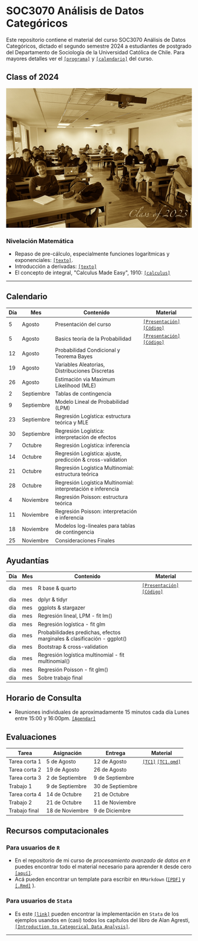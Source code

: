 # SOC3070 Análisis de Datos Categóricos

Este repositorio contiene el material del curso SOC3070 Análisis de Datos Categóricos, dictado el segundo semestre 2024 a estudiantes de postgrado del Departamento de Sociología de la Universidad Católica de Chile. Para mayores detalles ver el [`[programa]`](files/syllabus_soc3070.pdf) y [`[calendario]`](#Calendario) del curso.


## Class of 2024

![class](files/class.jpeg)


### Nivelación Matemática

- Repaso de pre-cálculo, especialmente funciones logarítmicas y exponenciales: [`[texto]`](files/pre_calculo.pdf).
- Introducción a derivadas: [`[texto]`](https://www.mathsisfun.com/calculus/derivatives-introduction.html)
- El concepto de integral, "Calculus Made Easy", 1910: [`[calculus]`](files/calculus_easy.jpg)

---

## Calendario


| Día   | Mes        | Contenido                                                 | Material                                                                                                                     |
|-------|------------|-----------------------------------------------------------|------------------------------------------------------------------------------------------------------------------------------|
| 5     | Agosto     | Presentación del curso                                    | [`[Presentación]`](https://mebucca.github.io/cda_soc3070/slides/class_0/class_0#1) [`[Código]`](slides/class_0/class_0.Rmd)  |
| 5     | Agosto     | Basics teoría de la Probabilidad                          | [`[Presentación]`](https://mebucca.github.io/cda_soc3070/slides/class_1/class_1#1) [`[Código]`](slides/class_1/class_1.Rmd)  |
| 12    | Agosto     | Probabilidad Condicional y Teorema Bayes                  |                                                                                                                              |
| 19    | Agosto     | Variables Aleatorias, Distribuciones Discretas            |                                                                                                                              |
| 26    | Agosto     | Estimación via Maximum Likelihood (MLE)                   |                                                                                                                              |
| 2     | Septiembre | Tablas de contingencia                                    |                                                                                                                              |
| 9     | Septiembre | Modelo Lineal de Probabilidad (LPM)                       |                                                                                                                              |
| 23    | Septiembre | Regresión Logística: estructura teórica y MLE             |                                                                                                                              |
| 30    | Septiembre | Regresión Logística: interpretación de efectos            |                                                                                                                              |
| 7     | Octubre    | Regresión Logística: inferencia                           |                                                                                                                              |
| 14    | Octubre    | Regresión Logística: ajuste, predicción & cross-validation|                                                                                                                              |
| 21    | Octubre    | Regresión Logística Multinomial: estructura teórica       |                                                                                                                              |
| 28    | Octubre    | Regresión Logística Multinomial: interpretación e inferencia|                                                                                                                             |
| 4     | Noviembre  | Regresión Poisson: estructura teórica                     |                                                                                                                              |
| 11    | Noviembre  | Regresión Poisson: interpretación e inferencia            |                                                                                                                              |
| 18    | Noviembre  | Modelos log-lineales para tablas de contingencia          |                                                                                                                              |
| 25    | Noviembre  | Consideraciones Finales                                   |                                                                                                                              |



## Ayudantías



| Día | Mes | Contenido                                                       | Material                                                                                                                                                   |
|-----|-----|-----------------------------------------------------------------|------------------------------------------------------------------------------------------------------------------------------------------------------------|
| día | mes | R base & quarto                                                 | [`[Presentación]`](https://mebucca.github.io/cda_soc3070/ayudantia/01_prob/index) [`[Código]`](https://github.com/mebucca/cda_soc3070/blob/gh-pages/ayudantia/01_prob/index.qmd) |
| día | mes | dplyr & tidyr                                                   |                                                                                                                                                            |
| día | mes | ggplots & stargazer                                             |                                                                                                                                                            |
| día | mes | Regresión lineal, LPM - fit lm()                                |                                                                                                                                                            |
| día | mes | Regresión logística - fit glm                                   |                                                                                                                                                            |
| día | mes | Probabilidades predichas, efectos marginales & clasificación - ggplot() |                                                                                                                                                            |
| día | mes | Bootstrap & cross-validation                                    |                                                                                                                                                            |
| día | mes | Regresión logística multinomial - fit multinomial()             |                                                                                                                                                            |
| día | mes | Regresión Poisson - fit glm()                                   |                                                                                                                                                            |
| día | mes | Sobre trabajo final                                             |                                                                                                                                                            |




## Horario de Consulta

- Reuniones individuales de aproximadamente 15 minutos cada día Lunes entre 15:00 y 16:00pm. [`[Agendar]`](https://calendar.app.google/A9vxmbBz1LyDQPAK6)

## Evaluaciones


| Tarea           | Asignación       | Entrega         | Material                                                                                  |
|-----------------|------------------|-----------------|-------------------------------------------------------------------------------------------|
| Tarea corta 1   | 5 de Agosto      | 12 de Agosto    | [`[TC1]`](homework/tc_1.pdf) [`[TC1.qmd]`](homework/tc_1.qmd)                             |
| Tarea corta 2   | 19 de Agosto     | 26 de Agosto    |                                                                                           |
| Tarea corta 3   | 2 de Septiembre  | 9 de Septiembre |                                                                                           |
| Trabajo 1       | 9 de Septiembre  | 30 de Septiembre|                                                                                           |
| Tarea corta 4   | 14 de Octubre    | 21 de Octubre   |                                                                                           |
| Trabajo 2       | 21 de Octubre    | 11 de Noviembre |                                                                                           |
| Trabajo final   | 18 de Noviembre  | 9 de Diciembre  |                                                                                           |




## Recursos computacionales

### Para usuarios de `R`

  - En el repositorio de mi curso de *procesamiento avanzado de datos en `R`* puedes encontrar todo el material necesario para aprender `R` desde cero [`[aquí]`](https://mebucca.github.io/dar_soc4001/).
  - Acá pueden encontrar un template para escribir en `RMarkdown` ([`[PDF]`](files/template_rmarkdown.pdf) y [`[.Rmd]`](files/template_rmarkdown.Rmd) ).

 ### Para usuarios de `Stata`

 - Es este [`[link]`](https://stats.idre.ucla.edu/other/examples/icda/) pueden encontrar la implementación en `Stata` de los ejemplos usandos en (casi) todos los capítulos del libro de Alan Agresti, [`[Introduction to Categorical Data Analysis]`](https://www.amazon.com/Introduction-Categorical-Data-Analysis/dp/0471226181). 

---

